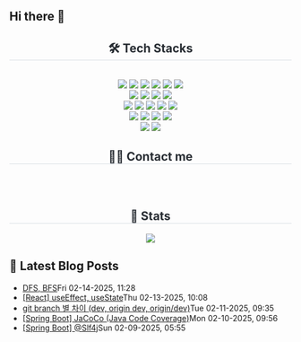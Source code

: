 ## Hi there 👋
<div align="center">
  <h2 style="border-bottom: 1px solid #d8dee4; color: #282d33">🛠️ Tech Stacks</h2>
  <br />
  <div style="margin: 0 auto; text-align: center" align="center">
    <img src="https://img.shields.io/badge/java-007396?style=for-the-badge&logo=OpenJDK&logoColor=white" />
    <img src="https://img.shields.io/badge/Spring-6DB33F?style=for-the-badge&logo=Spring&logoColor=white" />
    <img src="https://img.shields.io/badge/Spring Boot-6DB33F?style=for-the-badge&logo=Spring Boot&logoColor=white" />
    <img src="https://img.shields.io/badge/Spring Security-6DB33F?style=for-the-badge&logo=Spring Security&logoColor=white" />
    <img src="https://img.shields.io/badge/Spring Data JPA-F05032?style=for-the-badge&logo=Spring&logoColor=white" />
    <img src="https://img.shields.io/badge/kotlin-%230095D5.svg?&style=for-the-badge&logo=kotlin&logoColor=white" />
    <br>
    <img src="https://img.shields.io/badge/Thymeleaf-005F0F?style=for-the-badge&logo=Thymeleaf&logoColor=white">
    <img src="https://img.shields.io/badge/MySQL-4479A1?style=for-the-badge&logo=MySQL&logoColor=white" />
    <img src="https://img.shields.io/badge/Docker-2496ED?style=for-the-badge&logo=Docker&logoColor=white" />
    <img src="https://img.shields.io/badge/JUnit5-25A162?style=for-the-badge&logo=JUnit5&logoColor=white" />
    <br>
    <img src="https://img.shields.io/badge/HTML5-E34F26?style=for-the-badge&logo=HTML5&logoColor=white" />
    <img src="https://img.shields.io/badge/CSS3-1572B6?style=for-the-badge&logo=CSS3&logoColor=white" />
    <img src="https://img.shields.io/badge/Tailwind CSS-06B6D4?style=for-the-badge&logo=Tailwind CSS&logoColor=white" />
    <img src="https://img.shields.io/badge/Bootstrap-7952B3?style=for-the-badge&logo=Bootstrap&logoColor=white" />
    <img src="https://img.shields.io/badge/Sass-CC6699?style=for-the-badge&logo=Sass&logoColor=white" />
    <br>
    <img src="https://img.shields.io/badge/Javascript-F7DF1E?style=for-the-badge&logo=Javascript&logoColor=white" />
    <img src="https://img.shields.io/badge/jQuery-0769AD?style=for-the-badge&logo=jQuery&logoColor=white" />
    <img src="https://img.shields.io/badge/Git-F05032?style=for-the-badge&logo=Git&logoColor=white" />
    <img src="https://img.shields.io/badge/Github-181717?style=for-the-badge&logo=Github&logoColor=white" />
    <br>
    <img src="https://img.shields.io/badge/postman-FF6C37?style=for-the-badge&logo=postman&logoColor=white" />
    <img src="https://img.shields.io/badge/swagger-85EA2D?style=for-the-badge&logo=swagger&logoColor=white" />
  </div>
</div>
<div align="center">
  <h2 style="border-bottom: 1px solid #d8dee4; color: #282d33">🧑‍💻 Contact me</h2>
  <br />
  <div align="center"></div>
  <br />
  <div align="center"></div>
</div>
<div align="center">
  <h2 style="border-bottom: 1px solid #d8dee4; color: #282d33">🏅 Stats</h2>
  <div align="center"><img src="https://github-readme-stats.vercel.app/api/top-langs/?username=bsh52&layout=compact&bg_color=180,000000,&title_color=000000&text_color=000000" /></div>
</div>

## 📕 Latest Blog Posts

<ul><li><a href='https://baek-dev.tistory.com/121' target='_blank'>DFS, BFS</a><span>Fri 02-14-2025, 11:28</span></li><li><a href='https://baek-dev.tistory.com/120' target='_blank'>[React] useEffect, useState</a><span>Thu 02-13-2025, 10:08</span></li><li><a href='https://baek-dev.tistory.com/119' target='_blank'>git branch 별 차이 (dev, origin dev, origin/dev)</a><span>Tue 02-11-2025, 09:35</span></li><li><a href='https://baek-dev.tistory.com/118' target='_blank'>[Spring Boot] JaCoCo (Java Code Coverage)</a><span>Mon 02-10-2025, 09:56</span></li><li><a href='https://baek-dev.tistory.com/117' target='_blank'>[Spring Boot] @Slf4j</a><span>Sun 02-09-2025, 05:55</span></li></ul>
